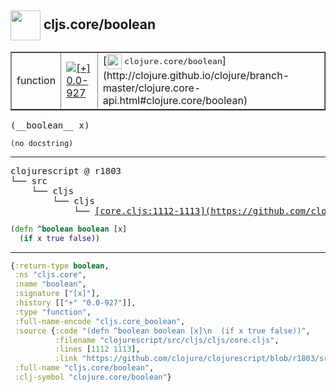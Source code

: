 ## <img width="48px" valign="middle" src="http://i.imgur.com/Hi20huC.png"> cljs.core/boolean

 <table border="1">
<tr>
<td>function</td>
<td><a href="https://github.com/cljsinfo/api-refs/tree/0.0-927"><img valign="middle" alt="[+] 0.0-927" src="https://img.shields.io/badge/+-0.0--927-lightgrey.svg"></a> </td>
<td>
[<img height="24px" valign="middle" src="http://i.imgur.com/1GjPKvB.png"> <samp>clojure.core/boolean</samp>](http://clojure.github.io/clojure/branch-master/clojure.core-api.html#clojure.core/boolean)
</td>
</tr>
</table>

 <samp>
(__boolean__ x)<br>
</samp>

```
(no docstring)
```

---

 <pre>
clojurescript @ r1803
└── src
    └── cljs
        └── cljs
            └── <ins>[core.cljs:1112-1113](https://github.com/clojure/clojurescript/blob/r1803/src/cljs/cljs/core.cljs#L1112-L1113)</ins>
</pre>

```clj
(defn ^boolean boolean [x]
  (if x true false))
```


---

```clj
{:return-type boolean,
 :ns "cljs.core",
 :name "boolean",
 :signature ["[x]"],
 :history [["+" "0.0-927"]],
 :type "function",
 :full-name-encode "cljs.core_boolean",
 :source {:code "(defn ^boolean boolean [x]\n  (if x true false))",
          :filename "clojurescript/src/cljs/cljs/core.cljs",
          :lines [1112 1113],
          :link "https://github.com/clojure/clojurescript/blob/r1803/src/cljs/cljs/core.cljs#L1112-L1113"},
 :full-name "cljs.core/boolean",
 :clj-symbol "clojure.core/boolean"}

```
